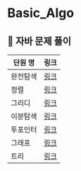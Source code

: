 # Basic_Algo
## 🌱 자바 문제 풀이        
| 단원 명 |                                                                      링크 |    
|------|---------------------------------------------------------------------:| 
| 완전탐색 | [링크](https://github.com/decten/Basic_Algo/tree/main/Java/bruteforce) |1|1| 
| 정렬   | [링크](https://github.com/decten/Basic_Algo/tree/main/Java/sort) |1|1| 
| 그리디  | [링크](https://github.com/decten/Basic_Algo/tree/main/Java/greedy) |1|1|
| 이분탐색 | [링크](https://github.com/decten/Basic_Algo/tree/main/Java/binarysearch) |1|1||
| 투포인터 | [링크](https://github.com/decten/Basic_Algo/tree/main/Java/twopointer) |1|1|
| 그래프  | [링크](https://github.com/decten/Basic_Algo/tree/main/Java/graph) |1|1|
| 트리   | [링크](https://github.com/decten/Basic_Algo/tree/main/Java/tree) |1|1|

